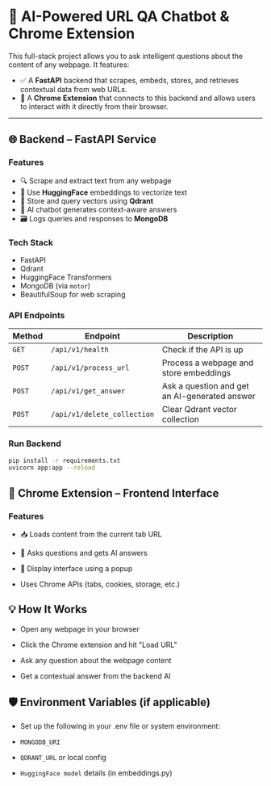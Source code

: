 # 🧠 AI-Powered URL QA Chatbot & Chrome Extension

This full-stack project allows you to ask intelligent questions about the content of any webpage. It features:

- ✅ A **FastAPI** backend that scrapes, embeds, stores, and retrieves contextual data from web URLs.
- 🧩 A **Chrome Extension** that connects to this backend and allows users to interact with it directly from their browser.

---

## 🌐 Backend – FastAPI Service

### Features

- 🔍 Scrape and extract text from any webpage
- 🧠 Use **HuggingFace** embeddings to vectorize text
- 🚀 Store and query vectors using **Qdrant**
- 🤖 AI chatbot generates context-aware answers
- 🗃️ Logs queries and responses to **MongoDB**

### Tech Stack

- FastAPI
- Qdrant
- HuggingFace Transformers
- MongoDB (via `motor`)
- BeautifulSoup for web scraping

### API Endpoints

| Method | Endpoint | Description |
|--------|----------|-------------|
| `GET`  | `/api/v1/health` | Check if the API is up |
| `POST` | `/api/v1/process_url` | Process a webpage and store embeddings |
| `POST` | `/api/v1/get_answer` | Ask a question and get an AI-generated answer |
| `POST` | `/api/v1/delete_collection` | Clear Qdrant vector collection |

### Run Backend

```bash
pip install -r requirements.txt
uvicorn app:app --reload
```

## 🧩 Chrome Extension – Frontend Interface
###  Features
- 📥 Loads content from the current tab URL

- 🧠 Asks questions and gets AI answers

- 💬 Display interface using a popup

- Uses Chrome APIs (tabs, cookies, storage, etc.)

## 💡 How It Works
- Open any webpage in your browser

- Click the Chrome extension and hit "Load URL"

- Ask any question about the webpage content

- Get a contextual answer from the backend AI

## 🛡️ Environment Variables (if applicable)
- Set up the following in your .env file or system environment:

- `MONGODB_URI`

- `QDRANT_URL` or local config

- `HuggingFace model` details (in embeddings.py)

